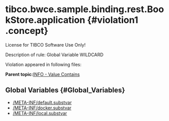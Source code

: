 # tibco.bwce.sample.binding.rest.BookStore.application {#violation1 .concept}

License for TIBCO Software Use Only!

Description of rule: Global Variable WILDCARD

Violation appeared in following files:

**Parent topic:**[INFO - Value Contains](../../../qa/rules/INFO_-_Value_Contains.md)

## Global Variables {#Global_Variables}

-   [/META-INF/default.substvar](../../../projects/tibco.bwce.sample.binding.rest.BookStore.application/META-INF/default.substvar.md)
-   [/META-INF/docker.substvar](../../../projects/tibco.bwce.sample.binding.rest.BookStore.application/META-INF/docker.substvar.md)
-   [/META-INF/local.substvar](../../../projects/tibco.bwce.sample.binding.rest.BookStore.application/META-INF/local.substvar.md)

